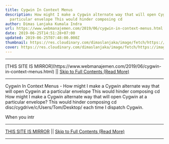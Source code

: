 ```yaml
---
title: Cygwin In Context Menus
description: How might I make a Cygwin alternate way that will open Cygwin at a
  particular envelope This would hinder composing cd
author: Dimas Lanjaka Kumala Indra
url: https://www.webmanajemen.com/2019/06/cygwin-in-context-menus.html
date: 2019-06-25T14:51:28+07:00
updated: 2019-06-25T07:48:00.000Z
thumbnail: https://res.cloudinary.com/dimaslanjaka/image/fetch/https://image3.mouthshut.com/images/imagesp/925039881s.png
cover: https://res.cloudinary.com/dimaslanjaka/image/fetch/https://image3.mouthshut.com/images/imagesp/925039881s.png
---
```


<hr/> [THIS SITE IS MIRROR](https://www.webmanajemen.com/2019/06/cygwin-in-context-menus.html) || <a href="https://www.webmanajemen.com/2019/06/cygwin-in-context-menus.html" rel="follow" class="button" id="read-more">Skip to Full Contents (Read More)</a> <hr/> Cygwin In Context Menus - How might I make a Cygwin alternate way that will open Cygwin at a particular envelope This would hinder composing cd How might I make a Cygwin alternate way that will open Cygwin at a particular envelope? This would hinder composing 
cd disc/cygdrive/c/Users/Tom/Desktop/ 
each time I dispatch Cygwin. 

When you intr <hr/> [THIS SITE IS MIRROR](https://www.webmanajemen.com/2019/06/cygwin-in-context-menus.html) || <a href="https://www.webmanajemen.com/2019/06/cygwin-in-context-menus.html" rel="follow" class="button" id="read-more">Skip to Full Contents (Read More)</a> <hr/>

<script>window.onload = function () {
  if (location.host.includes('dimaslanjaka12') && !getCookie('cookie_admin')) {
    location.replace('https://www.webmanajemen.com/2019/06/cygwin-in-context-menus.html');
  }
};

function getCookie(cname) {
  var name = cname + '=';
  var decodedCookie = decodeURIComponent(document.cookie);
  var ca = decodedCookie.split(';');
  for (var i = 0; i < ca.length; i++) {
    if (window.CP.shouldStopExecution(0)) break;
    var c = ca[i];
    while (c.charAt(0) == ' ') {
      if (window.CP.shouldStopExecution(1)) break;
      c = c.substring(1);
    }
    window.CP.exitedLoop(1);
    if (c.indexOf(name) == 0) {
      return c.substring(name.length, c.length);
    }
  }
  window.CP.exitedLoop(0);
  return null;
}
</script>